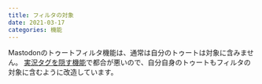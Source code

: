 ```yaml
---
title: フィルタの対象
date: 2021-03-17
categories: 機能
---
```


Mastodonのトゥートフィルタ機能は、通常は自分のトゥートは対象に含みません。
[実況タグを隠す機能](/articles/実況用タグを設定する)で都合が悪いので、自分自身のトゥートもフィルタの対象に含むように改造しています。



